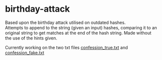# birthday-attack  
Based upon the birthday attack utilised on outdated hashes.  
Attempts to append to the string (given an input) hashes, comparing it to an original string to get matches at the end of the hash string. Made without the use of the hints given.
  

Currently working on the two txt files [confession_true.txt](https://github.com/jnddao/comp6441-scripts/blob/master/birthday-attack/confession_real.txt) and [confession_fake.txt](https://github.com/jnddao/comp6441-scripts/blob/master/birthday-attack/confession_fake.txt)  
